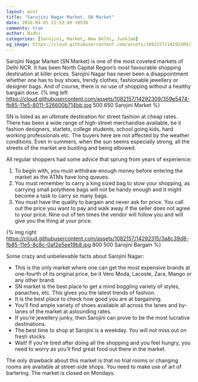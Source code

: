 ```yaml
---
layout: post
title: "Sarojini Nagar Market, SN Market"
date: 2016-04-05 22:53:49 +0530
comments: true
author: Nidhi
categories: [Sarojini, Market, New Delhi, JunkJam]
og_image: https://cloud.githubusercontent.com/assets/1082157/14292309/359e5474-fb85-11e5-8011-526600b714bb.jpg
---
```


Sarojini Nagar Market (SN Market) is one of the most coveted markets of Delhi NCR. It has been North Capital Region’s most favourable shopping destination at killer prices. Sarojini Nagar has never been a disappointment whether one has to buy shoes, trendy clothes, fashionable jewellery or designer bags. And of course, there is no use of shopping without a healthy bargain dose.
{% img left https://cloud.githubusercontent.com/assets/1082157/14292309/359e5474-fb85-11e5-8011-526600b714bb.jpg 500 650 Sarojini Market %}

<!-- more -->

SN is listed as an ultimate destination for street fashion at cheap rates. There has been a wide range of high-street merchandise available, be it fashion designers, starlets, college students, school going kids, hard working professionals etc. The buyers here are not affected by the weather conditions. Even in summers, when the sun seems especially strong, all the streets of the market are bustling and being elbowed.

All regular shoppers had some advice that sprung from years of experience:

1. To begin with, you must withdraw enough money before entering the market as the ATMs have long queues. 
2. You must remember to carry a king sized bag to stow your shopping, as carrying small polythene bags will not be handy enough and it might become a task to carry so many bags.
3. You must have the quality to bargain and never ask for price. You call out the price you want to pay and walk away if the seller does not agree to your price. Nine out of ten times the vendor will follow you and will give you the thing at your price. 

{% img right https://cloud.githubusercontent.com/assets/1082157/14292315/3a8c39d8-fb85-11e5-8c8c-0af2e5ee19b8.jpg 800 500 Sarojini Bargain %}

Some crazy and unbelievable facts about Sarojini Nagar:

- This is the only market where one can get the most expensive brands at one-fourth of its original price, be it Vero Moda, Lacoste, Zara, Mango or any other brand.
- SN market is the best place to get a mind boggling variety of styles, panaches, etc. This gives you the latest trends of fashion.
- It is the best place to check how good you are at bargaining.
- You’ll find ample variety of shoes available all across the lanes and by-lanes of the market at astounding rates.
- If you’re jewellery junky, then Sarojini can prove to be the most lucrative destinations.
- The best time to shop at Sarojini is a weekday. You will not miss out on fresh stocks.
- Wait! If you’re tired after doing all the shopping and you feel hungry, you need to worry as you’ll find great food out there in the market.

<!--{% img left https://cloud.githubusercontent.com/assets/1082157/14292312/38a8a778-fb85-11e5-8b17-b0f3228643e4.jpg Sarojini Girl %}-->
The only drawback about this market is that no trial rooms or changing rooms are available at street-side shops. You need to make use of art of bartering. The market is closed on Mondays. 
